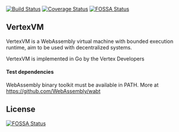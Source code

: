 [![Build Status](https://travis-ci.org/anhcao142/vertexvm.svg?branch=master)](https://travis-ci.org/anhcao142/vertexvm)
[![Coverage Status](https://coveralls.io/repos/github/anhcao142/vertexvm/badge.svg?branch=master)](https://coveralls.io/github/anhcao142/vertexvm?branch=master)
[![FOSSA Status](https://app.fossa.io/api/projects/git%2Bgithub.com%2Fanhcao142%2Fvertexvm.svg?type=shield)](https://app.fossa.io/projects/git%2Bgithub.com%2Fanhcao142%2Fvertexvm?ref=badge_shield)

## VertexVM

VertexVM is a WebAssembly virtual machine with bounded execution runtime, aim to be used with decentralized systems.

VertexVM is implemented in Go by the Vertex Developers



#### Test dependencies

WebAssembly binary toolkit must be available in PATH. More at https://github.com/WebAssembly/wabt



## License
[![FOSSA Status](https://app.fossa.io/api/projects/git%2Bgithub.com%2Fanhcao142%2Fvertexvm.svg?type=large)](https://app.fossa.io/projects/git%2Bgithub.com%2Fanhcao142%2Fvertexvm?ref=badge_large)